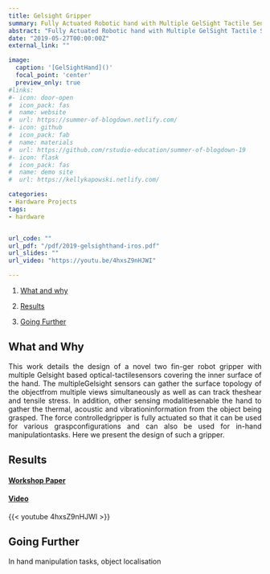 ```yaml
---
title: Gelsight Gripper
summary: Fully Actuated Robotic hand with Multiple GelSight Tactile Sensors
abstract: "Fully Actuated Robotic hand with Multiple GelSight Tactile Sensors "
date: "2019-05-27T00:00:00Z"
external_link: ""

image:
  caption: '[GelSightHand]()'
  focal_point: 'center'
  preview_only: true
#links:
#- icon: door-open
#  icon_pack: fas
#  name: website
#  url: https://summer-of-blogdown.netlify.com/
#- icon: github
#  icon_pack: fab
#  name: materials
#  url: https://github.com/rstudio-education/summer-of-blogdown-19
#- icon: flask
#  icon_pack: fas
#  name: demo site
#  url: https://kellykapowski.netlify.com/

categories:
- Hardware Projects
tags:
- hardware


url_code: ""
url_pdf: "/pdf/2019-gelsighthand-iros.pdf"
url_slides: ""
url_video: "https://youtu.be/4hxsZ9nHJWI"

---
```

<DIV align="justify">

1. [What and why](#what-and-why)

2. [Results](#results)
3. [Going Further](#going-further)


## What and Why

This  work  details  the  design  of  a  novel  two  fin-ger  robot  gripper  with  multiple  Gelsight  based  optical-tactilesensors  covering  the  inner  surface  of  the  hand.  The  multipleGelsight  sensors  can  gather  the  surface  topology  of  the  objectfrom  multiple  views  simultaneously  as  well  as  can  track  theshear  and  tensile  stress.  In  addition,  other  sensing  modalitiesenable  the  hand  to  gather  the  thermal,  acoustic  and  vibrationinformation from the object being grasped. The force controlledgripper is fully actuated so that it can be used for various graspconfigurations  and  can  also  be  used  for  in-hand  manipulationtasks.  Here  we  present  the  design  of  such  a  gripper.

## Results

#### [Workshop Paper](/pdf/2019-gelsighthand-iros.pdf)

#### [Video](https://youtu.be/4hxsZ9nHJWI)
{{< youtube 4hxsZ9nHJWI >}}

## Going Further
In hand manipulation tasks, object localisation
</DIV>
